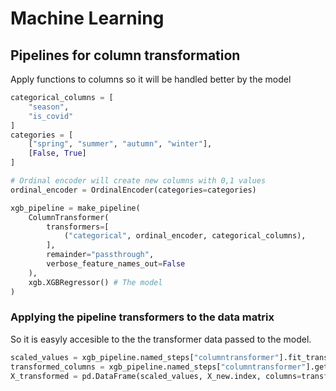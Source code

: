 # Machine Learning

## Pipelines for column transformation
Apply functions to columns so it will be handled better by the model
```python
categorical_columns = [
    "season", 
    "is_covid"
]
categories = [
    ["spring", "summer", "autumn", "winter"],
    [False, True]
]

# Ordinal encoder will create new columns with 0,1 values 
ordinal_encoder = OrdinalEncoder(categories=categories)

xgb_pipeline = make_pipeline(
    ColumnTransformer(
        transformers=[
            ("categorical", ordinal_encoder, categorical_columns),
        ],
        remainder="passthrough",
        verbose_feature_names_out=False
    ),
    xgb.XGBRegressor() # The model
)
```

### Applying the pipeline transformers to the data matrix
So it is easyly accesible to the the transformer data passed to the model.

```python
scaled_values = xgb_pipeline.named_steps["columntransformer"].fit_transform(X)
transformed_columns = xgb_pipeline.named_steps["columntransformer"].get_feature_names_out()
X_transformed = pd.DataFrame(scaled_values, X_new.index, columns=transformed_columns)
```

